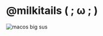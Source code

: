 # @milkitails ( ; ω ; ) 

![macos big sus](https://github.com/user-attachments/assets/fddc53db-1ed3-4b42-a287-80366be4f502)

